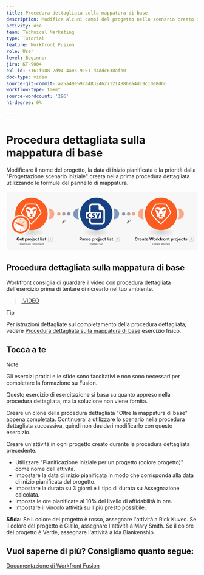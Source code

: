 ```yaml
---
title: Procedura dettagliata sulla mappatura di base
description: Modifica alcuni campi del progetto nello scenario creato in precedenza utilizzando le formule del pannello di mappatura in [!DNL Adobe Workfront Fusion].
activity: use
team: Technical Marketing
type: Tutorial
feature: Workfront Fusion
role: User
level: Beginner
jira: KT-9004
exl-id: 3161f088-2d94-4a05-9151-d4ddc638afb0
doc-type: video
source-git-commit: a25a49e59ca483246271214886ea4dc9c10e8d66
workflow-type: tm+mt
source-wordcount: '296'
ht-degree: 0%

---
```


# Procedura dettagliata sulla mappatura di base

Modificare il nome del progetto, la data di inizio pianificata e la priorità dalla &quot;Progettazione scenario iniziale&quot; creata nella prima procedura dettagliata utilizzando le formule del pannello di mappatura.

![Immagine dello scenario Fusion](assets/understand-the-basics-1.png)

## Procedura dettagliata sulla mappatura di base

Workfront consiglia di guardare il video con procedura dettagliata dell’esercizio prima di tentare di ricrearlo nel tuo ambiente.

>[!VIDEO](https://video.tv.adobe.com/v/335264/?quality=12&learn=on)

>[!TIP]
>
>Per istruzioni dettagliate sul completamento della procedura dettagliata, vedere [Procedura dettagliata sulla mappatura di base](https://experienceleague.adobe.com/docs/workfront-learn/tutorials-workfront/fusion/exercises/beyond-basic-mapping.html?lang=en) esercizio fisico.

## Tocca a te

>[!NOTE]
>
>Gli esercizi pratici e le sfide sono facoltativi e non sono necessari per completare la formazione su Fusion.

Questo esercizio di esercitazione si basa su quanto appreso nella procedura dettagliata, ma la soluzione non viene fornita.

Creare un clone della procedura dettagliata &quot;Oltre la mappatura di base&quot; appena completata. Continuerai a utilizzare lo scenario nella procedura dettagliata successiva, quindi non desideri modificarlo con questo esercizio.

Creare un&#39;attività in ogni progetto creato durante la procedura dettagliata precedente.

* Utilizzare &quot;Pianificazione iniziale per un progetto (colore progetto)&quot; come nome dell&#39;attività.
* Impostare la data di inizio pianificata in modo che corrisponda alla data di inizio pianificata del progetto.
* Impostare la durata su 3 giorni e il tipo di durata su Assegnazione calcolata.
* Imposta le ore pianificate al 10% del livello di affidabilità in ore.
* Impostare il vincolo attività su Il più presto possibile.

**Sfida:** Se il colore del progetto è rosso, assegnare l&#39;attività a Rick Kuvec. Se il colore del progetto è Giallo, assegnare l&#39;attività a Mary Smith. Se il colore del progetto è Verde, assegnare l&#39;attività a Ida Blankenship.

## Vuoi saperne di più? Consigliamo quanto segue:

[Documentazione di Workfront Fusion](https://experienceleague.adobe.com/docs/workfront/using/adobe-workfront-fusion/workfront-fusion-2.html?lang=en)
